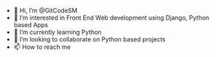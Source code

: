 - 👋 Hi, I’m @GitCodeSM
- 👀 I’m interested in Front End Web development using Django, Python based Apps
- 🌱 I’m currently learning Python
- 💞️ I’m looking to collaborate on Python based projects
- 📫 How to reach me 

<!---
GitCodeSM/GitCodeSM is a ✨ special ✨ repository because its `README.md` (this file) appears on your GitHub profile.
You can click the Preview link to take a look at your changes.
--->
